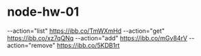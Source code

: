 # node-hw-01
--action="list" https://ibb.co/TmWXmHd
--action="get" https://ibb.co/xz7qQNq
--action="add" https://ibb.co/mGv84rV
--action="remove" https://ibb.co/5KDB1rt
